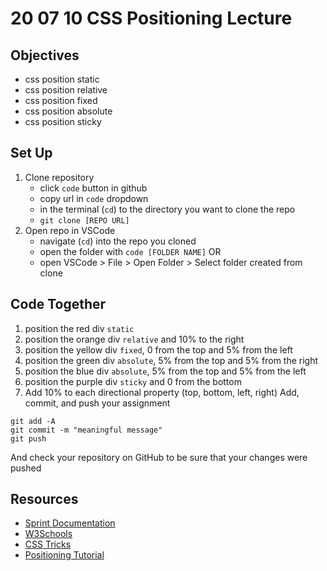 # 20 07 10 CSS Positioning Lecture
## Objectives
- css position static
- css position relative
- css position fixed
- css position absolute
- css position sticky

## Set Up
1. Clone repository
    - click `code` button in github
    - copy url in `code` dropdown
    - in the terminal  (`cd`) to the directory you want to clone the repo
    - `git clone [REPO URL]`
2. Open repo in VSCode
    - navigate (`cd`) into the repo you cloned
    - open the folder with `code [FOLDER NAME]`
    OR 
    - open VSCode > File > Open Folder > Select folder created from clone

## Code Together
1. position the red div `static`
2. position the orange div `relative` and 10% to the right
3. position the yellow div `fixed`, 0 from the top and 5% from the left
4. position the green div `absolute`, 5% from the top and 5%  from the right
5. position the blue div `absolute`, 5% from the top and 5%  from the left
6. position the purple div `sticky` and 0 from the bottom
7. Add  10% to each directional property (top, bottom, left, right)
Add, commit, and push your assignment
```
git add -A
git commit -m "meaningful message"
git push
```
And check your repository on GitHub to be sure that your changes were pushed
## Resources
- [Sprint Documentation](https://github.com/Kevin-CodeCrew/coding_concepts_sprint_2/blob/master/Introduction_to_CSS.md)
- [W3Schools](https://www.w3schools.com/css/css_positioning.asp)
- [CSS Tricks](https://css-tricks.com/almanac/properties/p/position/)
- [Positioning Tutorial](https://ishadeed.com/article/learn-css-positioning/#intro)
